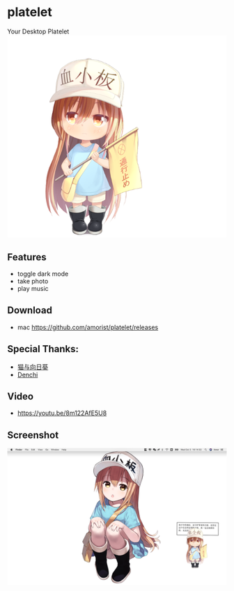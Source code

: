 # platelet
Your Desktop Platelet
![platelet](assets/screenshot/screenshot2.png)

## Features
* toggle dark mode
* take photo
* play music

## Download
* mac https://github.com/amorist/platelet/releases

## Special Thanks:
* [猫与向日葵 ](https://imjad.cn/archives/lab/add-dynamic-poster-girl-with-live2d-to-your-blog-03 "猫与向日葵")
* [Denchi ](https://twitter.com/DenchiSoft/status/1036017773011525632 "Denchi")

## Video
* https://youtu.be/8m122AfE5U8

## Screenshot
![platelet](assets/screenshot/screenshot1.png)
